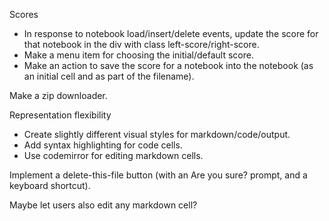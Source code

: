 
Scores

 * In response to notebook load/insert/delete events, update the score for that
   notebook in the div with class left-score/right-score.
 * Make a menu item for choosing the initial/default score.
 * Make an action to save the score for a notebook into the notebook (as an
   initial cell and as part of the filename).

Make a zip downloader.

Representation flexibility

 * Create slightly different visual styles for markdown/code/output.
 * Add syntax highlighting for code cells.
 * Use codemirror for editing markdown cells.

Implement a delete-this-file button (with an Are you sure? prompt, and a
keyboard shortcut).

Maybe let users also edit any markdown cell?
